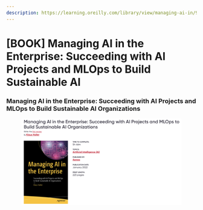 ```yaml
---
description: https://learning.oreilly.com/library/view/managing-ai-in/9781484278246/
---
```


# \[BOOK] Managing AI in the Enterprise: Succeeding with AI Projects and MLOps to Build Sustainable AI

### Managing AI in the Enterprise: Succeeding with AI Projects and MLOps to Build Sustainable AI Organizations

<figure><img src="../../../.gitbook/assets/image.png" alt=""><figcaption></figcaption></figure>
